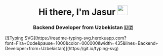 <h1 align="center">Hi there, I'm Jasur 
<img src="https://github.com/blackcater/blackcater/raw/main/images/Hi.gif" height="32"/></h1>
<h3 align="center">Backend Developer from Uzbekistan 🇺🇿</h3>
[![Typing SVG](https://readme-typing-svg.herokuapp.com?font=Fira+Code&pause=1000&color=000000&width=435&lines=Backend+Developer+from+Uzbekistan)](https://git.io/typing-svg)
